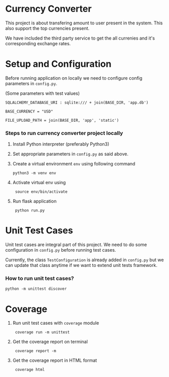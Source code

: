 # Currency Converter

This project is about transfering amount to user present in the system. This also support the top currencies present.

We have included the third party service to get the all currenies and it's corresponding exchange rates.

# Setup and Configuration

Before running application on locally we need to configure config parameters in `config.py`. 

(Some parameters with test values)

`SQLALCHEMY_DATABASE_URI : sqlite:/// + join(BASE_DIR, 'app.db')`

`BASE_CURRENCY = "USD"`

`FILE_UPLOAD_PATH = join(BASE_DIR, 'app', 'static')`

### Steps to run currency converter project locally
1. Install Python interpreter (preferably Python3)
1. Set appropriate parameters in `config.py` as said above.
2. Create a virtual environment `env` using following command 

       python3 -m venv env 
3. Activate virtual env using  

        source env/bin/activate
4. Run flask application

        python run.py



# Unit Test Cases
Unit test cases are integral part of this project. We need to do some configuration in `config.py` before running test cases.

Currently, the class `TestConfiguration` is already added in `config.py` but we can update that class anytime if we want to extend unit tests framework.

### How to run unit test cases?

    python -m unittest discover

# Coverage
1. Run unit test cases with `coverage` module

        coverage run -m unittest
2. Get the coverage report on terminal

        coverage report -m
3. Get the coverage report in HTML format

        coverage html
